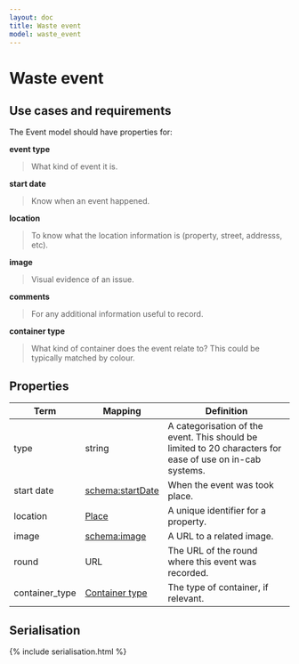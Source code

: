 ```yaml
---
layout: doc
title: Waste event
model: waste_event
---
```


# Waste event

## Use cases and requirements

The Event model should have properties for:

**event type**

> What kind of event it is.

**start date**

> Know when an event happened.

**location**

> To know what the location information is (property, street, addresss, etc).

**image**

> Visual evidence of an issue.

**comments**

> For any additional information useful to record.

**container type**

> What kind of container does the event relate to? This could be typically matched by colour.


## Properties

Term     | Mapping | Definition
---------|---------|-----------
type | string | A categorisation of the event. This should be limited to 20 characters for ease of use on in-cab systems.
start date | [schema:startDate](https://schema.org/startDate) | When the event was took place.
location | [Place](place.html) | A unique identifier for a property.
image | [schema:image](https://schema.org/image) | A URL to a related image.
round | URL | The URL of the round where this event was recorded.
container_type | [Container type](container-type.html) | The type of container, if relevant.


## Serialisation

{% include serialisation.html %}



